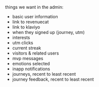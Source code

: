 things we want in the admin:

- basic user information
- link to revenuecat
- link to klaviyo
- when they signed up (journey, utm)
- interests
- utm clicks
- current streak
- visitors & related users
- mvp messages
- emotions selected
- inapp notifications
- journeys, recent to least recent
- journey feedback, recent to least recent
